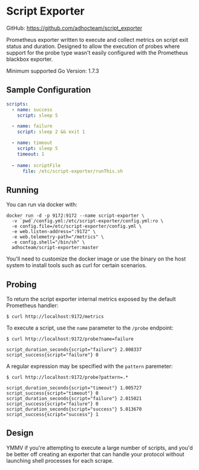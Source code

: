 # Script Exporter

GitHub: https://github.com/adhocteam/script_exporter

Prometheus exporter written to execute and collect metrics on script exit status
and duration. Designed to allow the execution of probes where support for the
probe type wasn't easily configured with the Prometheus blackbox exporter.

Minimum supported Go Version: 1.7.3

## Sample Configuration

```yaml
scripts:
  - name: success
    script: sleep 5

  - name: failure
    script: sleep 2 && exit 1

  - name: timeout
    script: sleep 5
    timeout: 1
    
  - name: scriptFile
      file: /etc/script-exporter/runThis.sh
```

## Running

You can run via docker with:

```
docker run -d -p 9172:9172 --name script-exporter \
  -v `pwd`/config.yml:/etc/script-exporter/config.yml:ro \
  -e config.file=/etc/script-exporter/config.yml \
  -e web.listen-address=":9172" \
  -e web.telemetry-path="/metrics" \
  -e config.shell="/bin/sh" \
  adhocteam/script-exporter:master
```

You'll need to customize the docker image or use the binary on the host system
to install tools such as curl for certain scenarios.

## Probing

To return the script exporter internal metrics exposed by the default Prometheus
handler:

`$ curl http://localhost:9172/metrics`

To execute a script, use the `name` parameter to the `/probe` endpoint:

`$ curl http://localhost:9172/probe?name=failure`

```
script_duration_seconds{script="failure"} 2.008337
script_success{script="failure"} 0
```

A regular expression may be specified with the `pattern` paremeter:

`$ curl http://localhost:9172/probe?pattern=.*`

```
script_duration_seconds{script="timeout"} 1.005727
script_success{script="timeout"} 0
script_duration_seconds{script="failure"} 2.015021
script_success{script="failure"} 0
script_duration_seconds{script="success"} 5.013670
script_success{script="success"} 1
```

## Design

YMMV if you're attempting to execute a large number of scripts, and you'd be
better off creating an exporter that can handle your protocol without launching
shell processes for each scrape.
